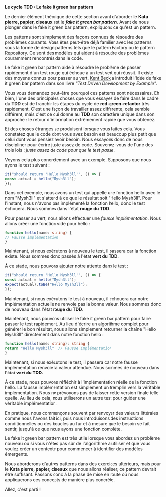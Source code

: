**Le cycle TDD : Le fake it green bar pattern**

Le dernier élément théorique de cette section avant d'aborder le **Kata pierre, papier, ciseaux** est le **_fake it green bar pattern_**. Avant de nous plonger dans le fake it green bar pattern, expliquons ce qu'est un pattern.

Les patterns sont simplement des façons connues de résoudre des problèmes courants. Vous êtes peut-être déjà familier avec les patterns sous la forme de design patterns tels que le pattern Factory ou le pattern Repository. Ce sont des modèles qui aident à résoudre des problèmes couramment rencontrés dans le code.

Le fake it green bar pattern aide à résoudre le problème de passer rapidement d'un test rouge qui échoue à un test vert qui réussit. Il existe des moyens connus pour passer au vert. [Kent Beck](https://www.kentbeck.com/) a introduit l'idée de fake it green bar pattern dans son livre _"Test Driven Development by Example"_.

Vous vous demandez peut-être pourquoi ces patterns sont nécessaires. Eh bien, l'une des principales choses que vous essayez de faire dans le cadre 
du **TDD** est de franchir les étapes du cycle de **red-green-refactor** très rapidement. C'est une façon de travailler assez différente, cela semble différent, mais c'est ce qui donne au **TDD** son caractère unique dans son approche : le retour d'information extrêmement rapide que vous obtenez.

Et des choses étranges se produisent lorsque vous faites cela. Vous constatez que le code dont vous avez besoin est beaucoup plus petit que celui dont vous pensiez avoir besoin. Nous essayons donc de nous discipliner pour écrire juste assez de code. Souvenez-vous de l'une des trois lois : _juste assez de code pour que le test passe_.

Voyons cela plus concrètement avec un exemple. Supposons que nous ayons le test suivant :


```ts
it("should return 'Hello Mysh3ll'", () => {
const actual = hello("Mysh3ll");
});
```

Dans cet exemple, nous avons un test qui appelle une fonction hello avec le nom "Mysh3ll" et s'attend à ce que le résultat soit "Hello Mysh3ll". Pour l'instant, nous n'avons pas implémenté la fonction hello, donc le test échouera. Nous sommes dans l'état **rouge du TDD**.

Pour passer au vert, nous allons effectuer une _fausse implémentation_. Nous allons créer une fonction vide pour hello :

```ts
function hello(name: string) {
// Fausse implémentation
}
```

Maintenant, si nous exécutons à nouveau le test, il passera car la fonction existe. Nous sommes donc passés à l'état **vert du TDD**.

À ce stade, nous pouvons ajouter notre attente dans le test :

```ts
it("should return 'Hello Mysh3ll'", () => {
const actual = hello("Mysh3ll");
expect(actual).toBe("Hello Mysh3ll");
});
```

Maintenant, si nous exécutons le test à nouveau, il échouera car notre implémentation actuelle ne renvoie pas la bonne valeur. Nous sommes donc de nouveau dans l'état **rouge du TDD**.

Maintenant, nous pouvons utiliser le fake it green bar pattern pour faire passer le test rapidement. Au lieu d'écrire un algorithme complet pour générer le bon résultat, nous allons simplement retourner la chaîne "Hello Mysh3ll" directement dans notre fonction hello :

```ts
function hello(name: string): string {
return "Hello Mysh3ll"; // Fausse implémentation
}
```

Maintenant, si nous exécutons le test, il passera car notre fausse implémentation renvoie la valeur attendue. Nous sommes de nouveau dans l'état **vert du TDD**.

À ce stade, nous pouvons réfléchir à l'implémentation réelle de la fonction hello. La fausse implémentation est simplement un tremplin vers la véritable implémentation. Nous ne prévoyons pas de laisser cette version finale telle quelle. Au lieu de cela, nous utiliserons un autre test pour guider une véritable implémentation.

En pratique, nous commençons souvent par renvoyer des valeurs littérales comme nous l'avons fait ici, puis nous introduisons des instructions conditionnelles ou des boucles au fur et à mesure que le besoin se fait sentir, jusqu'à ce que nous ayons une fonction complète.

Le fake it green bar pattern est très utile lorsque vous abordez un problème nouveau ou si vous n'êtes pas sûr de l'algorithme à utiliser et que vous voulez créer un contexte pour commencer à identifier des modèles émergents.

Nous aborderons d'autres patterns dans des exercices ultérieurs, mais pour le **Kata pierre, papier, ciseaux** que nous allons réaliser, ce pattern devrait être suffisant. Passons donc à la phase de mise en route où nous appliquerons ces concepts de manière plus concrète.

Allez, c'est parti !